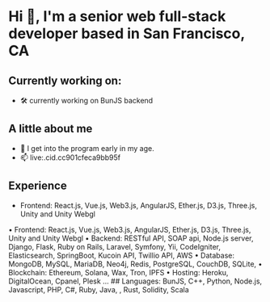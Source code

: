 # Hi 👋, I'm a senior web full-stack developer based in San Francisco, CA
## Currently working on:
- 🛠 currently working on BunJS backend
## A little about me
- 👀 I get into the program early in my age.
- 📫 live:.cid.cc901cfeca9bb95f
## Experience
<ul>
	<li>Frontend: React.js, Vue.js, Web3.js, AngularJS, Ether.js, D3.js, Three.js, Unity and Unity Webgl</li>
</ul>
• Frontend: React.js, Vue.js, Web3.js, AngularJS, Ether.js, D3.js, Three.js, Unity and Unity Webgl
• Backend: RESTful API, SOAP api, Node.js server, Django, Flask, Ruby on Rails, Laravel, Symfony, Yii, CodeIgniter, Elasticsearch, SpringBoot, Kucoin API, Twillio API, AWS
• Database: MongoDB, MySQL, MariaDB, Neo4j, Redis, PostgreSQL, CouchDB, SQLite,
• Blockchain: Ethereum, Solana, Wax, Tron, IPFS
• Hosting: Heroku, DigitalOcean, Cpanel, Plesk
…
## Languages:
BunJS, C++, Python, Node.js, Javascript, PHP, C#, Ruby, Java, , Rust, Solidity, Scala
<!--
**softBelle/softBelle** is a ✨ _special_ ✨ repository because its `README.md` (this file) appears on your GitHub profile.

Here are some ideas to get you started:

- 🔭 I’m currently working on ...
- 🌱 I’m currently learning ...
- 👯 I’m looking to collaborate on ...
- 🤔 I’m looking for help with ...
- 💬 Ask me about ...
- 📫 How to reach me: ...
- 😄 Pronouns: ...
- ⚡ Fun fact: ...
-->